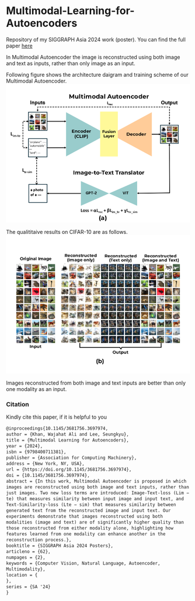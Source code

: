 # Multimodal-Learning-for-Autoencoders
Repository of my SIGGRAPH Asia 2024 work (poster).
You can find the full paper [here](https://dl.acm.org/doi/10.1145/3681756.3697974)

In Multimodal Autoencoder the image is reconstructed using both image and text as inputs, rather than only image as an input.

Following figure shows the architecture daigram and training scheme of our Multimodal Autoencoder.
![Architecture](Images/z2.png "Architecture")

The qualititaive results on CIFAR-10 are as follows.
![Results](Images/z1.png "Results")

Images reconstructed from both image and text inputs are better than only one modality as an input.


### Citation
Kindly cite this paper, if it is helpful to you

```
@inproceedings{10.1145/3681756.3697974,
author = {Khan, Wajahat Ali and Lee, Seungkyu},
title = {Multimodal Learning for Autoencoders},
year = {2024},
isbn = {9798400711381},
publisher = {Association for Computing Machinery},
address = {New York, NY, USA},
url = {https://doi.org/10.1145/3681756.3697974},
doi = {10.1145/3681756.3697974},
abstract = {In this work, Multimodal Autoencoder is proposed in which images are reconstructed using both image and text inputs, rather than just images. Two new loss terms are introduced: Image-Text-loss (Lim − te) that measures similarity between input image and input text, and Text-Similarity-loss (Lte − sim) that measures similarity between generated text from the reconstructed image and input text. Our experiments demonstrate that images reconstructed using both modalities (image and text) are of significantly higher quality than those reconstructed from either modality alone, highlighting how features learned from one modality can enhance another in the reconstruction process.},
booktitle = {SIGGRAPH Asia 2024 Posters},
articleno = {62},
numpages = {2},
keywords = {Computer Vision, Natural Language, Autoencoder, Multimodality},
location = {
},
series = {SA '24}
}
```
